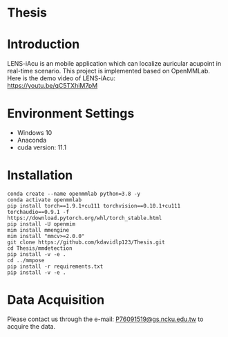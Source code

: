 # Thesis
# Introduction
LENS-iAcu is an mobile application which can localize auricular acupoint in real-time scenario. This project is implemented based on OpenMMLab.
Here is the demo video of LENS-iAcu:<br>
https://youtu.be/qC5TXhiM7pM


# Environment Settings
* Windows 10
* Anaconda
* cuda version: 11.1
# Installation
```
conda create --name openmmlab python=3.8 -y
conda activate openmmlab
pip install torch==1.9.1+cu111 torchvision==0.10.1+cu111 torchaudio==0.9.1 -f https://download.pytorch.org/whl/torch_stable.html
pip install -U openmim
mim install mmengine
mim install "mmcv>=2.0.0"
git clone https://github.com/kdavidlp123/Thesis.git
cd Thesis/mmdetection
pip install -v -e .
cd ../mmpose
pip install -r requirements.txt
pip install -v -e .
```
# Data Acquisition
Please contact us through the e-mail: P76091519@gs.ncku.edu.tw to acquire the data.








